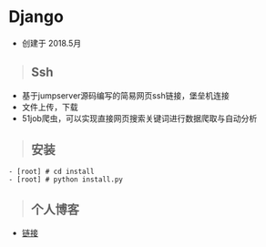
# Django
- 创建于 2018.5月

>## Ssh

- 基于jumpserver源码编写的简易网页ssh链接，堡垒机连接
- 文件上传，下载
- 51job爬虫，可以实现直接网页搜索关键词进行数据爬取与自动分析

>## 安装
```
- [root] # cd install
- [root] # python install.py
```
>## 个人博客

- [链接](http://www.yangxiao.online)

